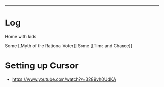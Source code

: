 
---

# Log

Home with kids

Some [[Myth of the Rational Voter]]
Some [[Time and Chance]]

# Setting up Cursor
- https://www.youtube.com/watch?v=3289vhOUdKA
